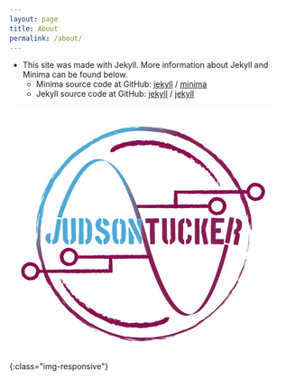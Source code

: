 ```yaml
---
layout: page
title: About
permalink: /about/
---
```


- This site was made with Jekyll. More information about Jekyll and Minima can be found below.
  - Minima source code at GitHub:
[jekyll][jekyll-organization] /
[minima](https://github.com/jekyll/minima)
  - Jekyll source code at GitHub:
[jekyll][jekyll-organization] /
[jekyll](https://github.com/jekyll/jekyll)


 

![a giant logo should be here](/judson-3.jpg){:class="img-responsive"}

[jekyll-organization]: https://github.com/jekyll
